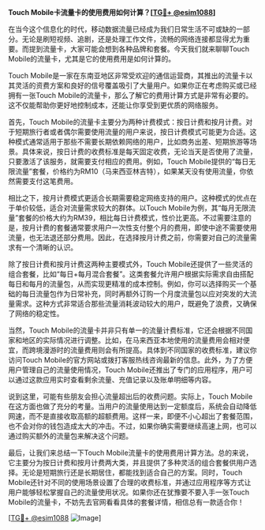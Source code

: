**Touch Mobile卡流量卡的使用费用如何计算？[[TG💪+ @esim1088](https://t.me/s/esim1088)]**

在当今这个信息化的时代，移动数据流量已经成为我们日常生活不可或缺的一部分。无论是刷短视频、追剧，还是处理工作文件，流畅的网络连接都显得尤为重要。而提到流量卡，大家可能会想到各种品牌和套餐。今天我们就来聊聊Touch Mobile的流量卡，尤其是它的使用费用是如何计算的。

Touch Mobile是一家在东南亚地区非常受欢迎的通信运营商，其推出的流量卡以其灵活的资费方案和良好的信号覆盖吸引了大量用户。如果你正在考虑购买或已经拥有一张Touch Mobile的流量卡，那么了解它的费用计算方式是非常有必要的。这不仅能帮助你更好地控制成本，还能让你享受到更优质的网络服务。

首先，Touch Mobile的流量卡主要分为两种计费模式：按日计费和按月计费。对于短期旅行者或者偶尔需要使用流量的用户来说，按日计费模式可能更为合适。这种模式通常适用于那些不需要长期依赖网络的用户，比如商务出差、短期旅游等场景。具体来说，按日计费的收费标准是每天固定收费，无论当天是否使用了流量，只要激活了该服务，就需要支付相应的费用。例如，Touch Mobile提供的“每日无限流量”套餐，价格约为RM10（马来西亚林吉特），如果某天没有使用流量，你依然需要支付这笔费用。

相比之下，按月计费模式更适合长期需要稳定网络支持的用户。这种模式的优点在于单价较低，适合对流量需求较大的群体。以Touch Mobile为例，其“每月无限流量”套餐的价格大约为RM39，相比每日计费模式，性价比更高。不过需要注意的是，按月计费的套餐通常要求用户一次性支付整个月的费用，即使中途不需要使用流量，也无法退还部分费用。因此，在选择按月计费之前，你需要对自己的流量需求有一个清晰的认识。

除了按日计费和按月计费这两种主要模式外，Touch Mobile还提供了一些灵活的组合套餐，比如“每日+每月混合套餐”。这类套餐允许用户根据实际需求自由搭配每日和每月的流量包，从而实现更精准的成本控制。例如，你可以选择购买一个基础的每日流量包作为日常补充，同时再额外订购一个月度流量包以应对突发的大流量需求。这种方式非常适合那些流量消耗波动较大的用户，既避免了浪费，又确保了网络的稳定性。

当然，Touch Mobile的流量卡并非只有单一的流量计费标准，它还会根据不同国家和地区的实际情况进行调整。比如，在马来西亚本地使用的流量费用会相对便宜，而跨境漫游时的流量费用则会有所提高。具体到不同国家的收费标准，建议你访问Touch Mobile的官方网站或拨打客服热线咨询最新的信息。此外，为了方便用户管理自己的流量使用情况，Touch Mobile还推出了专门的应用程序，用户可以通过这款应用实时查看剩余流量、充值记录以及账单明细等内容。

说到这里，可能有些朋友会担心流量超出后的收费问题。实际上，Touch Mobile在这方面也做了充分的考量。当用户的流量使用达到一定额度后，系统会自动降低网速，而不是直接收取高额的超额费用。这样一来，即便不小心超出了套餐范围，也不会对你的钱包造成太大的冲击。不过，如果你确实需要继续高速上网，也可以通过购买额外的流量包来解决这个问题。

最后，让我们来总结一下Touch Mobile流量卡的使用费用计算方法。总的来说，它主要分为按日计费和按月计费两大类，并且提供了多种灵活的组合套餐供用户选择。无论是短期旅行还是长期居住，都能找到适合自己的方案。同时，Touch Mobile还针对不同的使用场景设置了合理的收费标准，并通过应用程序等方式让用户能够轻松掌握自己的流量使用状况。如果你还在犹豫要不要入手一张Touch Mobile的流量卡，不妨先去官网看看具体的套餐详情，相信总有一款适合你！

[[TG💪+ @esim1088](https://t.me/s/esim1088) ![Image](https://i.postimg.cc/4NQfJmqS/Snipaste-2025-05-13-00-14-12.png)]